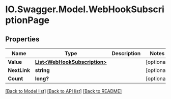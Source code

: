 # IO.Swagger.Model.WebHookSubscriptionPage
## Properties

Name | Type | Description | Notes
------------ | ------------- | ------------- | -------------
**Value** | [**List&lt;WebHookSubscription&gt;**](WebHookSubscription.md) |  | [optional] 
**NextLink** | **string** |  | [optional] 
**Count** | **long?** |  | [optional] 

[[Back to Model list]](../README.md#documentation-for-models) [[Back to API list]](../README.md#documentation-for-api-endpoints) [[Back to README]](../README.md)

